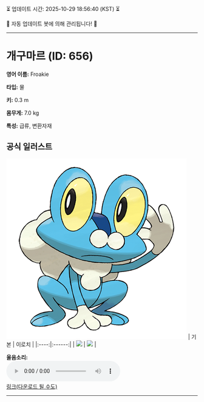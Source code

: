 
⏳ 업데이트 시간: 2025-10-29 18:56:40 (KST) ⏳

🤖 자동 업데이트 봇에 의해 관리됩니다! 🤖

---

# 개구마르 (ID: 656)
**영어 이름:** Froakie

**타입:** 물

**키:** 0.3 m

**몸무게:** 7.0 kg

**특성:** 급류, 변환자재

## 공식 일러스트
![](https://raw.githubusercontent.com/PokeAPI/sprites/master/sprites/pokemon/other/official-artwork/656.png)
| 기본 | 이로치 |
|:----:|:------:|
| <img src="http://play.pokemonshowdown.com/sprites/ani/froakie.gif" width="200"> | <img src="http://play.pokemonshowdown.com/sprites/ani-shiny/froakie.gif" width="200"> |

**울음소리:**<br><audio controls src="https://raw.githubusercontent.com/PokeAPI/cries/main/cries/pokemon/latest/656.ogg"></audio><br> [링크(다운로드 될 수도)](https://raw.githubusercontent.com/PokeAPI/cries/main/cries/pokemon/latest/656.ogg)


---
